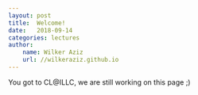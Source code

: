 ```yaml
---
layout: post
title:  Welcome!
date:   2018-09-14
categories: lectures
author: 
    name: Wilker Aziz
    url: //wilkeraziz.github.io
---
```


You got to CL@ILLC, we are still working on this page ;) 

